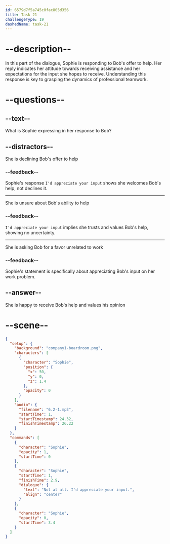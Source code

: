 ```yaml
---
id: 6579d7f5a745c0fac805d356
title: Task 21
challengeType: 19
dashedName: task-21
---
```


<!-- (Audio) Sophie: Not at all. I'd appreciate your input. -->

# --description--

In this part of the dialogue, Sophie is responding to Bob's offer to help. Her reply indicates her attitude towards receiving assistance and her expectations for the input she hopes to receive. Understanding this response is key to grasping the dynamics of professional teamwork.

# --questions--

## --text--

What is Sophie expressing in her response to Bob?

## --distractors--

She is declining Bob's offer to help

### --feedback--

Sophie's response `I'd appreciate your input` shows she welcomes Bob's help, not declines it.

---

She is unsure about Bob's ability to help

### --feedback--

`I'd appreciate your input` implies she trusts and values Bob's help, showing no uncertainty.

---

She is asking Bob for a favor unrelated to work

### --feedback--

Sophie's statement is specifically about appreciating Bob's input on her work problem.

## --answer--

She is happy to receive Bob's help and values his opinion

# --scene--

```json
{
  "setup": {
    "background": "company1-boardroom.png",
    "characters": [
      {
        "character": "Sophie",
        "position": {
          "x": 50,
          "y": 0,
          "z": 1.4
        },
        "opacity": 0
      }
    ],
    "audio": {
      "filename": "6.2-1.mp3",
      "startTime": 1,
      "startTimestamp": 24.32,
      "finishTimestamp": 26.22
    }
  },
  "commands": [
    {
      "character": "Sophie",
      "opacity": 1,
      "startTime": 0
    },
    {
      "character": "Sophie",
      "startTime": 1,
      "finishTime": 2.9,
      "dialogue": {
        "text": "Not at all. I'd appreciate your input.",
        "align": "center"
      }
    },
    {
      "character": "Sophie",
      "opacity": 0,
      "startTime": 3.4
    }
  ]
}
```

